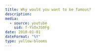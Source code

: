 ```yaml
---
title: Why would you want to be famous?
description: 
media:
  - source: youtube
    uid: f-YsOx3S0Fg
date: 2010-01-01
dateFormat: "%Y"
type: yellow-blooms
---
```

